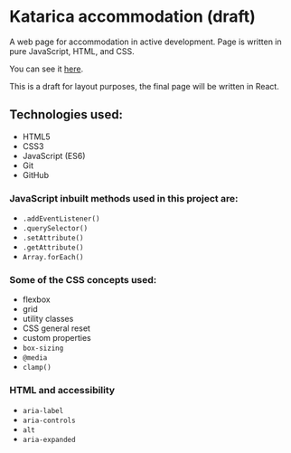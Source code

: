 # Katarica accommodation (draft)
A web page for accommodation in active development.
Page is written in pure JavaScript, HTML, and CSS.

You can see it [here](https://katarica-apartmani.web.app/).

This is a draft for layout purposes, the final page will be written in React.

## Technologies used:
- HTML5
- CSS3
- JavaScript (ES6)
- Git
- GitHub

### JavaScript inbuilt methods used in this project are:
- `.addEventListener()`
- `.querySelector()`
- `.setAttribute()`
- `.getAttribute()`
- `Array.forEach()`

### Some of the CSS concepts used:
- flexbox
- grid
- utility classes
- CSS general reset
- custom properties
- `box-sizing`
- `@media`
- `clamp()`

### HTML and accessibility
- `aria-label`
- `aria-controls`
- `alt`
- `aria-expanded`
